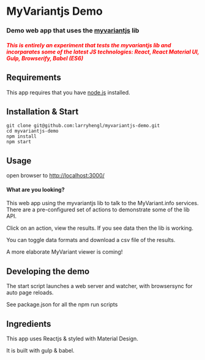 # MyVariantjs Demo


### Demo web app that uses the [myvariantjs](https://github.com/larryhengl/myvariantjs) lib

##### <span style='color:red'>This is entirely an experiment that tests the myvariantjs lib and incorparates some of the latest JS technologies: React, React Material UI, Gulp, Browserify, Babel (ES6)</span>

## Requirements

This app requires that you have [node.js](https://nodejs.org) installed.

## Installation & Start

```
git clone git@github.com:larryhengl/myvariantjs-demo.git
cd myvariantjs-demo
npm install
npm start
```

## Usage

open browser to [http://localhost:3000/](http://localhost:3000/)

#### What are you looking?

This web app using the myvariantjs lib to talk to the MyVariant.info services.  There are a pre-configured set of actions to demonstrate some of the lib API.

Click on an action, view the results.  If you see data then the lib is working.

You can toggle data formats and download a csv file of the results.

A more elaborate MyVariant viewer is coming!


## Developing the demo

The start script launches a web server and watcher, with browsersync for auto page reloads.

See package.json for all the npm run scripts


## Ingredients

This app uses Reactjs & styled with Material Design.

It is built with gulp & babel.
